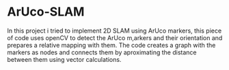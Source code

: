 # ArUco-SLAM

In this project i tried to implement 2D SLAM using ArUco markers, this piece of code uses openCV to detect the ArUco m,arkers and their orientation and prepares a relative mapping with them. 
The code creates a graph with the markers as nodes and connects them by aproximating the distance between them using vector calculations.
